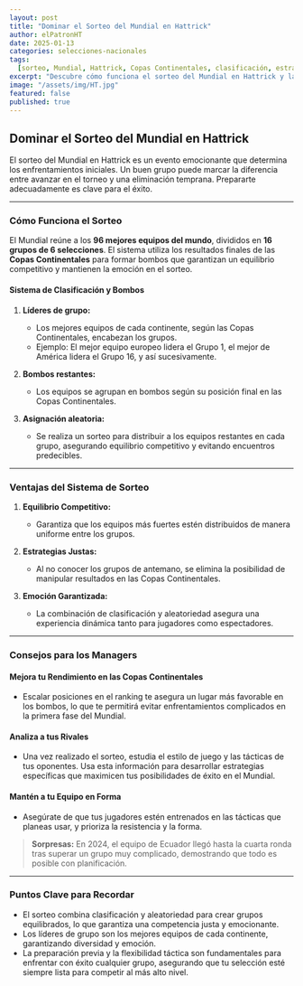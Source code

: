 ```yaml
---
layout: post
title: "Dominar el Sorteo del Mundial en Hattrick"
author: elPatronHT
date: 2025-01-13
categories: selecciones-nacionales
tags:
  [sorteo, Mundial, Hattrick, Copas Continentales, clasificación, estrategias]
excerpt: "Descubre cómo funciona el sorteo del Mundial en Hattrick y las estrategias clave para enfrentarte a cualquier grupo con éxito, llevando a tu selección a lo más alto."
image: "/assets/img/HT.jpg"
featured: false
published: true
---
```


## Dominar el Sorteo del Mundial en Hattrick

El sorteo del Mundial en Hattrick es un evento emocionante que determina los enfrentamientos iniciales. Un buen grupo puede marcar la diferencia entre avanzar en el torneo y una eliminación temprana. Prepararte adecuadamente es clave para el éxito.

---

### Cómo Funciona el Sorteo

El Mundial reúne a los **96 mejores equipos del mundo**, divididos en **16 grupos de 6 selecciones**. El sistema utiliza los resultados finales de las **Copas Continentales** para formar bombos que garantizan un equilibrio competitivo y mantienen la emoción en el sorteo.

#### Sistema de Clasificación y Bombos

1. **Líderes de grupo:**

   - Los mejores equipos de cada continente, según las Copas Continentales, encabezan los grupos.
   - Ejemplo: El mejor equipo europeo lidera el Grupo 1, el mejor de América lidera el Grupo 16, y así sucesivamente.

2. **Bombos restantes:**

   - Los equipos se agrupan en bombos según su posición final en las Copas Continentales.

3. **Asignación aleatoria:**
   - Se realiza un sorteo para distribuir a los equipos restantes en cada grupo, asegurando equilibrio competitivo y evitando encuentros predecibles.

---

### Ventajas del Sistema de Sorteo

1. **Equilibrio Competitivo:**

   - Garantiza que los equipos más fuertes estén distribuidos de manera uniforme entre los grupos.

2. **Estrategias Justas:**

   - Al no conocer los grupos de antemano, se elimina la posibilidad de manipular resultados en las Copas Continentales.

3. **Emoción Garantizada:**
   - La combinación de clasificación y aleatoriedad asegura una experiencia dinámica tanto para jugadores como espectadores.

---

### Consejos para los Managers

#### Mejora tu Rendimiento en las Copas Continentales

- Escalar posiciones en el ranking te asegura un lugar más favorable en los bombos, lo que te permitirá evitar enfrentamientos complicados en la primera fase del Mundial.

#### Analiza a tus Rivales

- Una vez realizado el sorteo, estudia el estilo de juego y las tácticas de tus oponentes. Usa esta información para desarrollar estrategias específicas que maximicen tus posibilidades de éxito en el Mundial.

#### Mantén a tu Equipo en Forma

- Asegúrate de que tus jugadores estén entrenados en las tácticas que planeas usar, y prioriza la resistencia y la forma.

> **Sorpresas:** En 2024, el equipo de Ecuador llegó hasta la cuarta ronda tras superar un grupo muy complicado, demostrando que todo es posible con planificación.

---

### Puntos Clave para Recordar

- El sorteo combina clasificación y aleatoriedad para crear grupos equilibrados, lo que garantiza una competencia justa y emocionante.
- Los líderes de grupo son los mejores equipos de cada continente, garantizando diversidad y emoción.
- La preparación previa y la flexibilidad táctica son fundamentales para enfrentar con éxito cualquier grupo, asegurando que tu selección esté siempre lista para competir al más alto nivel.
